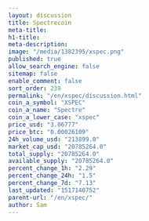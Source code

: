 ```yaml
---
layout: discussion
title: Spectrecoin
meta-title: 
h1-title: 
meta-description: 
image: "/media/1382395/xspec.png"
published: true
allow_search_engine: false
sitemap: false
enable_comment: false
sort_order: 239
permalink: "/en/xspec/discussion.html"
coin_a_symbol: "XSPEC"
coin_a_name: "Spectre"
coin_a_lower_case: "xspec"
price_usd: "3.06777"
price_btc: "0.00026109"
24h_volume_usd: "213899.0"
market_cap_usd: "20785264.0"
total_supply: "20785264.0"
available_supply: "20785264.0"
percent_change_1h: "2.29"
percent_change_24h: "1.5"
percent_change_7d: "7.13"
last_updated: "1517140752"
parent-url: "/en/xspec/"
author: Sam
---
```


